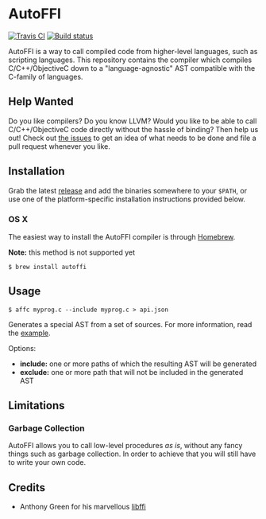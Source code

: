 AutoFFI
=======

[![Travis CI](https://travis-ci.org/AutoFFI/AutoFFI.svg?branch=master)](https://travis-ci.org/AutoFFI/AutoFFI) [![Build status](https://ci.appveyor.com/api/projects/status/9qug08mj43f6ytm9?svg=true)](https://ci.appveyor.com/project/samvv/autoffi)

AutoFFI is a way to call compiled code from higher-level languages, such as
scripting languages. This repository contains the compiler which compiles
C/C++/ObjectiveC down to a "language-agnostic" AST compatible with the C-family
of languages.

## Help Wanted

Do you like compilers? Do you know LLVM? Would you like to be able to call
C/C++/ObjectiveC code directly without the hassle of binding? Then help us out!
Check out [the issues](https://github.com/AutoFFI/AutoFFI/issues) to get an
idea of what needs to be done and file a pull request whenever you like.

## Installation

Grab the latest [release](https://github.com/AutoFFI/AutoFFI/releases) and add
the binaries somewhere to your `$PATH`, or use one of the platform-specific
installation instructions provided below.

### OS X

The easiest way to install the AutoFFI compiler is through [Homebrew](https://brew.sh/).

**Note:** this method is not supported yet

```
$ brew install autoffi
```

## Usage

```
$ affc myprog.c --include myprog.c > api.json
```

Generates a special AST from a set of sources. For more information, read the
[example](http://github.com/AutoFFI/AutoFFI/tree/master/example/).

Options:

 - **include:** one or more paths of which the resulting AST will be generated
 - **exclude:** one or more path that will not be included in the generated AST

## Limitations

### Garbage Collection

AutoFFI allows you to call low-level procedures _as is_, without any fancy
things such as garbage collection. In order to achieve that you will still have
to write your own code.

## Credits

 - Anthony Green for his marvellous [libffi](http://github.com/libffi/libffi)

